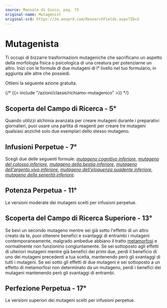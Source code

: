 ```yaml
---
source: Manuale di Gioco, pag. 73
original-name: Mutagenist
original-srd: https://2e.aonprd.com/ResearchFields.aspx?ID=3
---
```


# Mutagenista

Ti occupi di bizzarre trasformazioni mutageniche che sacrificano un aspetto
della morfologia fisica o psicologica di una creatura per potenziarne un altro.
Inizi con le formule di due mutageni di l° livello nel tuo formulario, in
aggiunta alle altre che possiedi.

Ottieni la seguente azione gratuita.

{/* {{< include "/azioni/classe/richiamo-mutagenico" >}} */}

## Scoperta del Campo di Ricerca - 5°

Quando utilizzi alchimia avanzata per creare mutageni durante i preparativi
giornalieri, puoi usare una partita di reagenti per creare tre mutageni
qualsiasi anziché solo due esemplari dello stesso mutageno.

## Infusioni Perpetue - 7°

Scegli due delle seguenti formule:
_[mutageno cognitivo inferiore](/equipaggiamento/mutageno-cognitivo)_,
_[mutageno del colosso inferiore](/equipaggiamento/mutageno-del-colosso)_,
_[mutageno della bestia inferiore](/equipaggiamento/mutageno-della-bestia)_,
_[mutageno dell'argento vivo inferiore](/equipaggiamento/mutageno-dell-argento-vivo)_,
_[mutageno dell'eloquenza suadente inferiore](/equipaggiamento/mutageno-dell-eloquenza-suadente)_,
_[mutageno della senerità inferiore](/equipaggiamento/mutageno-della-senerita)_.

## Potenza Perpetua - 11°

Le versioni moderate dei mutageni scelti per infusioni perpetue.

## Scoperta del Campo di Ricerca Superiore - 13°

Se bevi un secondo mutageno mentre sei già sotto l'effetto di un altro creato da
te, puoi ottenere benefici e svantaggi di entrambi i mutageni
contemporaneamente, malgrado ambedue abbiano il tratto
[metamorfosi](/tratti/metamorfosi) e normalmente non funzionino congiuntamente.
Se sei sottoposto agli effetti di ulteriori mutageni mentre già benefici dei
primi due, perdi il beneficio di uno dei mutageni precedenti a tua scelta,
mantenendo però gli svantaggi di tutti i mutageni. Se sei sotto gli effetti di
due mutageni e sei sottoposto a un effetto di metamorfosi non determinato da un
mutageno, perdi i benefici dei mutageni mantenendo però gli svantaggi di
entrambi.

## Perfezione Perpetua - 17°

Le versioni superiori dei mutageni scelti per infusioni perpetue.
